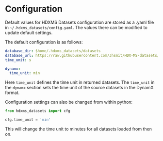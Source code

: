 # Configuration

Default values for HDXMS Datasets configuration are stored as a .yaml file in `~/.hdxms_datasets/config.yaml`. 
The values there can be modified to update default settings.

The default configuration is as follows:

```yaml
database_dir: $home/.hdxms_datasets/datasets
database_url: https://raw.githubusercontent.com/Jhsmit/HDX-MS-datasets/master/datasets/
time_unit: s

dynamx:
  time_unit: min

```

Here `time_unit` defines the time unit in returned datasets. The `time_unit` in the `dynamx` section sets the time unit 
of the source datasets in the DynamX format.

Configuration settings can also be changed from within python:

```python
from hdxms_datasets import cfg

cfg.time_unit = 'min'

```

This will change the time unit to minutes for all datasets loaded from then on.